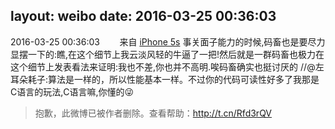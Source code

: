 layout: weibo
date: 2016-03-25 00:36:03
---
<meta name="referrer" content="no-referrer" />

2016-03-25 00:36:03  &nbsp;&nbsp;&nbsp;&nbsp;&nbsp;&nbsp; 来自 <a href="sinaweibo://customweibosource" rel="nofollow">iPhone 5s</a>
事关面子能力的时候,码畜也是要尽力显摆一下的:瞧,在这个细节上我云淡风轻的牛逼了一把!然后就是一群码畜也极力在这个细节上发表看法来证明:我也不差,你也并不高明.唉码畜确实也挺讨厌的 //@左耳朵耗子:算法是一样的，所以性能基本一样。不过你的代码可读性好多了我那是C语言的玩法,C语言嘛,你懂的😜
>  抱歉，此微博已被作者删除。查看帮助：http://t.cn/Rfd3rQV
